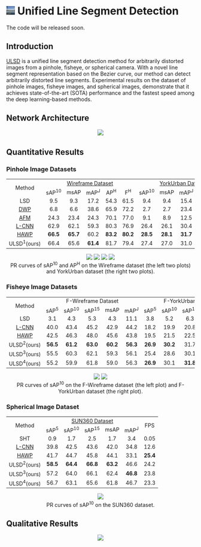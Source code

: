 [<img height="23" src="https://github.com/lh9171338/Outline/blob/master/icon.jpg"/>](https://github.com/lh9171338/Outline) Unified Line Segment Detection
===
The code will be released soon.

## Introduction
[ULSD]() is a unified line segment detection method for arbitrarily distorted images from a pinhole, fisheye, or spherical camera. With a novel line segment representation based on the Bezier curve, our method can detect arbitrarily distorted line segments. Experimental results on the dataset of pinhole images, fisheye images, and spherical images, demonstrate that it achieves state-of-the-art (SOTA) performance and the fastest speed among the deep learning-based methods.

## Network Architecture
<p align="center"><img src="https://github.com/lh9171338/Unified-Line-Segment-Detection/blob/main/figure/Network.png"/></p>
    
## Quantitative Results
### Pinhole Image Datasets
<html>
<table align="center">
    <tr>
        <td rowspan="2" align="center">Method</td> 
        <td colspan="5" align="center"><a href="https://github.com/huangkuns/wireframe">Wireframe Dataset</a></td>
        <td colspan="5" align="center"><a href="http://www.elderlab.yorku.ca/resources/york-urban-line-segment-database-information/">YorkUrban Dataset</a></td>
        <td rowspan="2" align="center">FPS</td>     
    </tr>
    <tr>
        <td align="center">sAP<sup>10</sup></td>
        <td align="center">msAP</td>     
        <td align="center">mAP<sup>J</sup></td>    
        <td align="center">AP<sup>H</sup></td>    
        <td align="center">F<sup>H</sup></td>  
        <td align="center">sAP<sup>10</sup></td>
        <td align="center">msAP</td>     
        <td align="center">mAP<sup>J</sup></td>    
        <td align="center">AP<sup>H</sup></td>    
        <td align="center">F<sup>H</sup></td>      
    </tr>  
    <tr>
        <td align="center">LSD</td>
        <td align="center">9.5</td>
        <td align="center">9.3</td>    
        <td align="center">17.2</td>    
        <td align="center">54.3</td>    
        <td align="center">61.5</td>    
        <td align="center">9.4</td>
        <td align="center">9.4</td>    
        <td align="center">15.4</td>    
        <td align="center">49.7</td>    
        <td align="center">60.0</td>          
        <td align="center"><b>50.9</b></td>          
    </tr>    
    <tr>
        <td align="center"><a href="https://github.com/huangkuns/wireframe">DWP</a></td>
        <td align="center">6.8</td> 
        <td align="center">6.6</td>    
        <td align="center">38.6</td>    
        <td align="center">65.9</td>    
        <td align="center">72.2</td>    
        <td align="center">2.7</td> 
        <td align="center">2.7</td>    
        <td align="center">23.4</td>    
        <td align="center">51.6</td>    
        <td align="center">62.3</td>   
        <td align="center">2.3</td>          
    </tr>    
    <tr>
        <td align="center"><a href="https://github.com/cherubicXN/afm_cvpr2019">AFM</a></td>
        <td align="center">24.3</td>
        <td align="center">23.4</td>    
        <td align="center">24.3</td>    
        <td align="center">70.1</td>    
        <td align="center">77.0</td>    
        <td align="center">9.1</td>
        <td align="center">8.9</td>    
        <td align="center">12.5</td>    
        <td align="center">48.5</td>    
        <td align="center">63.2</td>    
        <td align="center">14.3</td>          
    </tr> 
    <tr>
        <td align="center"><a href="https://github.com/zhou13/lcnn">L-CNN</a></td>
        <td align="center">62.9</td>
        <td align="center">62.1</td>    
        <td align="center">59.3</td>    
        <td align="center">80.3</td>    
        <td align="center">76.9</td>    
        <td align="center">26.4</td>
        <td align="center">26.1</td>    
        <td align="center">30.4</td>    
        <td align="center">57.8</td>    
        <td align="center">61.6</td>    
        <td align="center">13.7</td>          
    </tr>    
    <tr>
        <td align="center"><a href="https://github.com/cherubicXN/hawp">HAWP</a></td>
        <td align="center"><b>66.5</b></td>
        <td align="center"><b>65.7</b></td>    
        <td align="center">60.2</td>    
        <td align="center"><b>83.2</b></td>    
        <td align="center"><b>80.2</b></td>    
        <td align="center"><b>28.5</b></td>
        <td align="center"><b>28.1</b></td>    
        <td align="center"><b>31.7</b></td>    
        <td align="center"><b>58.8</b></td>    
        <td align="center"><b>64.8</b></td>   
        <td align="center">30.9</td>          
    </tr>   
    <tr>
        <td align="center">ULSD<sup>1</sup>(ours)</td>
        <td align="center">66.4</td>
        <td align="center">65.6</td>    
        <td align="center"><b>61.4</b></td>    
        <td align="center">81.7</td>    
        <td align="center">79.4</td>    
        <td align="center">27.4</td>
        <td align="center">27.0</td>    
        <td align="center">31.0</td>    
        <td align="center">56.5</td>    
        <td align="center">63.3</td>          
        <td align="center">40.6</td>          
    </tr>   
</table>
</html>

<p align="center">
    <img width="230" src="https://github.com/lh9171338/Unified-Line-Segment-Detection/blob/main/figure/wireframe-sAP10.png"/>
    <img width="230" src="https://github.com/lh9171338/Unified-Line-Segment-Detection/blob/main/figure/wireframe-APH.png"/>
    <img width="230" src="https://github.com/lh9171338/Unified-Line-Segment-Detection/blob/main/figure/york-sAP10.png"/>
    <img width="230" src="https://github.com/lh9171338/Unified-Line-Segment-Detection/blob/main/figure/york-APH.png"/>
    <br/>
    PR curves of sAP<sup>10</sup> and AP<sup>H</sup> on the Wireframe dataset (the left two plots) and YorkUrban dataset (the right two plots).
</p> 

### Fisheye Image Datasets

<html>
<table align="center">
    <tr>
        <td rowspan="2" align="center">Method</td> 
        <td colspan="5" align="center">F-Wireframe Dataset</td>
        <td colspan="5" align="center">F-YorkUrban Dataset</td>
        <td rowspan="2" align="center">FPS</td>     
    </tr>
    <tr>
        <td align="center">sAP<sup>5</sup></td>
        <td align="center">sAP<sup>10</sup></td>
        <td align="center">sAP<sup>15</sup></td>
        <td align="center">msAP</td>     
        <td align="center">mAP<sup>J</sup></td>    
        <td align="center">sAP<sup>5</sup></td>
        <td align="center">sAP<sup>10</sup></td>
        <td align="center">sAP<sup>15</sup></td>
        <td align="center">msAP</td>     
        <td align="center">mAP<sup>J</sup></td>      
    </tr>  
    <tr>
        <td align="center">LSD</td>
        <td align="center">3.1</td>
        <td align="center">4.3</td>    
        <td align="center">5.3</td>    
        <td align="center">4.3</td>    
        <td align="center">11.1</td>    
        <td align="center">3.8</td>
        <td align="center">5.2</td>    
        <td align="center">6.3</td>    
        <td align="center">5.1</td>    
        <td align="center">10.7</td>          
        <td align="center"><b>47.9</b></td>          
    </tr>    
    <tr>
        <td align="center"><a href="https://github.com/zhou13/lcnn">L-CNN</a></td>
        <td align="center">40.0</td>
        <td align="center">43.4</td>    
        <td align="center">45.2</td>    
        <td align="center">42.9</td>    
        <td align="center">44.2</td>    
        <td align="center">18.2</td>
        <td align="center">19.9</td>    
        <td align="center">20.8</td>    
        <td align="center">19.6</td>    
        <td align="center">26.4</td>    
        <td align="center">14.3</td>          
    </tr>    
    <tr>
        <td align="center"><a href="https://github.com/cherubicXN/hawp">HAWP</a></td>
        <td align="center">42.5</td>
        <td align="center">46.3</td>    
        <td align="center">48.0</td>    
        <td align="center">45.6</td>    
        <td align="center">43.8</td>    
        <td align="center">19.5</td>
        <td align="center">21.5</td>    
        <td align="center">22.5</td>    
        <td align="center">21.2</td>    
        <td align="center">26.4</td>   
        <td align="center">31.5</td>          
    </tr>   
    <tr>
        <td align="center">ULSD<sup>2</sup>(ours)</td>
        <td align="center"><b>56.5</b></td>
        <td align="center"><b>61.2</b></td>    
        <td align="center"><b>63.0</b></td>    
        <td align="center"><b>60.2</b></td>    
        <td align="center"><b>56.3</b></td>    
        <td align="center"><b>26.9</b></td>
        <td align="center"><b>30.2</b></td>    
        <td align="center">31.7</td>    
        <td align="center"><b>29.6</b></td>    
        <td align="center">32.6</td>          
        <td align="center">36.8</td>          
    </tr>   
    <tr>
        <td align="center">ULSD<sup>3</sup>(ours)</td>
        <td align="center">55.5</td>
        <td align="center">60.3</td>    
        <td align="center">62.1</td>    
        <td align="center">59.3</td>    
        <td align="center">56.1</td>    
        <td align="center">25.4</td>
        <td align="center">28.6</td>    
        <td align="center">30.1</td>    
        <td align="center">28.0</td>    
        <td align="center">31.5</td>   
        <td align="center">36.5</td>          
    </tr>  
    <tr>
        <td align="center">ULSD<sup>4</sup>(ours)</td>
        <td align="center">55.2</td>
        <td align="center">59.9</td>    
        <td align="center">61.8</td>    
        <td align="center">59.0</td>    
        <td align="center">56.3</td>    
        <td align="center"><b>26.9</b></td>
        <td align="center">30.1</td>    
        <td align="center"><b>31.8</b></td>    
        <td align="center"><b>29.6</b></td>    
        <td align="center"><b>33.1</b></td>   
        <td align="center">36.3</td>          
    </tr>
</table>
</html>

<p align="center">
    <img width="450" src="https://github.com/lh9171338/Unified-Line-Segment-Detection/blob/main/figure/dwireframe-sAP10.png"/>
    <img width="450" src="https://github.com/lh9171338/Unified-Line-Segment-Detection/blob/main/figure/dwireframe-sAP10.png"/>
    <br/>
    PR curves of sAP<sup>10</sup> on the F-Wireframe dataset (the left plot) and F-YorkUrban dataset (the right plot).
</p> 

### Spherical Image Dataset

<html>
<table align="center">
    <tr>
        <td rowspan="2" align="center">Method</td> 
        <td colspan="5" align="center"><a href="https://drive.google.com/drive/folders/1ooaYwvNuFd-iEEcmOQHpLunJEmo7b4NM">SUN360 Dataset</a></td>
        <td rowspan="2" align="center">FPS</td>     
    </tr>
    <tr>
        <td align="center">sAP<sup>5</sup></td>
        <td align="center">sAP<sup>10</sup></td>
        <td align="center">sAP<sup>15</sup></td>
        <td align="center">msAP</td>     
        <td align="center">mAP<sup>J</sup></td>      
    </tr>  
    <tr>
        <td align="center">SHT</td>
        <td align="center">0.9</td>
        <td align="center">1.7</td>    
        <td align="center">2.5</td>    
        <td align="center">1.7</td>    
        <td align="center">3.4</td>           
        <td align="center">0.05</td>          
    </tr>    
    <tr>
        <td align="center"><a href="https://github.com/zhou13/lcnn">L-CNN</a></td>
        <td align="center">39.8</td>
        <td align="center">42.5</td>    
        <td align="center">43.6</td>    
        <td align="center">42.0</td>    
        <td align="center">34.8</td>    
        <td align="center">12.6</td>    
    </tr>    
    <tr>
        <td align="center"><a href="https://github.com/cherubicXN/hawp">HAWP</a></td>
        <td align="center">41.7</td>
        <td align="center">44.7</td>    
        <td align="center">45.8</td>    
        <td align="center">44.1</td>    
        <td align="center">33.1</td>    
        <td align="center"><b>25.4</b></td>          
    </tr>   
    <tr>
        <td align="center">ULSD<sup>2</sup>(ours)</td>
        <td align="center"><b>58.5</b></td>
        <td align="center"><b>64.4</b></td>    
        <td align="center"><b>66.8</b></td>    
        <td align="center"><b>63.2</b></td>    
        <td align="center">46.6</td>          
        <td align="center">24.2</td>          
    </tr>   
    <tr>
        <td align="center">ULSD<sup>3</sup>(ours)</td>
        <td align="center">57.2</td>
        <td align="center">64.0</td>    
        <td align="center">66.1</td>    
        <td align="center">62.4</td>    
        <td align="center"><b>46.8</b></td>     
        <td align="center">23.8</td>          
    </tr>  
    <tr>
        <td align="center">ULSD<sup>4</sup>(ours)</td>
        <td align="center">56.7</td>
        <td align="center">63.1</td>    
        <td align="center">65.6</td>    
        <td align="center">61.8</td>    
        <td align="center">46.7</td>     
        <td align="center">23.3</td>          
    </tr>
</table>
</html>

<p align="center">
    <img width="450" src="https://github.com/lh9171338/Unified-Line-Segment-Detection/blob/main/figure/sun360-sAP10.png"/>
    <br/>
    PR curves of sAP<sup>10</sup> on the SUN360 dataset.
</p> 


## Qualitative Results 
<p align="center"><img src="https://github.com/lh9171338/Unified-Line-Segment-Detection/blob/main/figure/Qualitative_results.png"/></p> 
